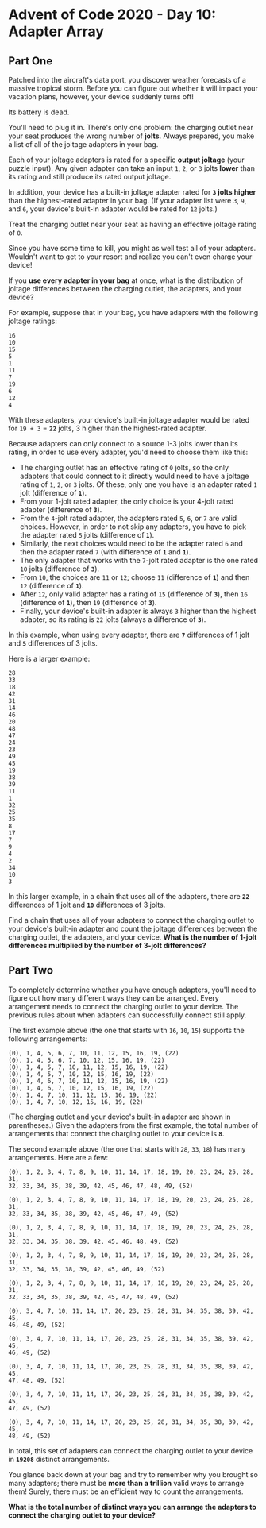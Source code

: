 # Advent of Code 2020 - Day 10: Adapter Array

## Part One

Patched into the aircraft's data port, you discover weather forecasts of a
massive tropical storm. Before you can figure out whether it will impact your
vacation plans, however, your device suddenly turns off!

Its battery is dead.

You'll need to plug it in. There's only one problem: the charging outlet near
your seat produces the wrong number of **jolts**. Always prepared, you make a
list of all of the joltage adapters in your bag.

Each of your joltage adapters is rated for a specific **output joltage** (your
puzzle input). Any given adapter can take an input `1`, `2`, or `3` jolts
**lower** than its rating and still produce its rated output joltage.

In addition, your device has a built-in joltage adapter rated for **`3` jolts
higher** than the highest-rated adapter in your bag. (If your adapter list were
`3`, `9`, and `6`, your device's built-in adapter would be rated for `12` jolts.)

Treat the charging outlet near your seat as having an effective joltage rating
of `0`.

Since you have some time to kill, you might as well test all of your adapters.
Wouldn't want to get to your resort and realize you can't even charge your
device!

If you **use every adapter in your bag** at once, what is the distribution of
joltage differences between the charging outlet, the adapters, and your device?

For example, suppose that in your bag, you have adapters with the following
joltage ratings:

```
16
10
15
5
1
11
7
19
6
12
4
```

With these adapters, your device's built-in joltage adapter would be rated
for `19 + 3` = **`22`** jolts, 3 higher than the highest-rated adapter.

Because adapters can only connect to a source 1-3 jolts lower than its rating,
in order to use every adapter, you'd need to choose them like this:

- The charging outlet has an effective rating of `0` jolts, so the only adapters
  that could connect to it directly would need to have a joltage rating of `1`,
  `2`, or `3` jolts. Of these, only one you have is an adapter rated `1` jolt
  (difference of **`1`**).
- From your 1-jolt rated adapter, the only choice is your 4-jolt rated adapter
  (difference of **`3`**).
- From the `4`-jolt rated adapter, the adapters rated `5`, `6`, or `7` are valid
  choices. However, in order to not skip any adapters, you have to pick the
  adapter rated `5` jolts (difference of **`1`**).
- Similarly, the next choices would need to be the adapter rated `6` and then
  the adapter rated `7` (with difference of **`1`** and **`1`**).
- The only adapter that works with the `7`-jolt rated adapter is the one rated
  `10` jolts (difference of **`3`**).
- From `10`, the choices are `11` or `12`; choose `11` (difference of **`1`**)
  and then `12` (difference of **`1`**).
- After `12`, only valid adapter has a rating of `15` (difference of **`3`**),
  then `16` (difference of **`1`**), then `19` (difference of **`3`**).
- Finally, your device's built-in adapter is always `3` higher than the highest
  adapter, so its rating is `22` jolts (always a difference of **`3`**).

In this example, when using every adapter, there are **`7`** differences of 1
jolt and **`5`** differences of 3 jolts.

Here is a larger example:

```
28
33
18
42
31
14
46
20
48
47
24
23
49
45
19
38
39
11
1
32
25
35
8
17
7
9
4
2
34
10
3
```

In this larger example, in a chain that uses all of the adapters, there are
**`22`** differences of 1 jolt and **`10`** differences of 3 jolts.

Find a chain that uses all of your adapters to connect the charging outlet to
your device's built-in adapter and count the joltage differences between the
charging outlet, the adapters, and your device. **What is the number of 1-jolt
differences multiplied by the number of 3-jolt differences?**

## Part Two

To completely determine whether you have enough adapters, you'll need to figure
out how many different ways they can be arranged. Every arrangement needs to
connect the charging outlet to your device. The previous rules about when
adapters can successfully connect still apply.

The first example above (the one that starts with `16`, `10`, `15`) supports the
following arrangements:

```
(0), 1, 4, 5, 6, 7, 10, 11, 12, 15, 16, 19, (22)
(0), 1, 4, 5, 6, 7, 10, 12, 15, 16, 19, (22)
(0), 1, 4, 5, 7, 10, 11, 12, 15, 16, 19, (22)
(0), 1, 4, 5, 7, 10, 12, 15, 16, 19, (22)
(0), 1, 4, 6, 7, 10, 11, 12, 15, 16, 19, (22)
(0), 1, 4, 6, 7, 10, 12, 15, 16, 19, (22)
(0), 1, 4, 7, 10, 11, 12, 15, 16, 19, (22)
(0), 1, 4, 7, 10, 12, 15, 16, 19, (22)
```

(The charging outlet and your device's built-in adapter are shown in
parentheses.) Given the adapters from the first example, the total number of
arrangements that connect the charging outlet to your device is **`8`**.

The second example above (the one that starts with `28`, `33`, `18`) has many
arrangements. Here are a few:

```
(0), 1, 2, 3, 4, 7, 8, 9, 10, 11, 14, 17, 18, 19, 20, 23, 24, 25, 28, 31,
32, 33, 34, 35, 38, 39, 42, 45, 46, 47, 48, 49, (52)

(0), 1, 2, 3, 4, 7, 8, 9, 10, 11, 14, 17, 18, 19, 20, 23, 24, 25, 28, 31,
32, 33, 34, 35, 38, 39, 42, 45, 46, 47, 49, (52)

(0), 1, 2, 3, 4, 7, 8, 9, 10, 11, 14, 17, 18, 19, 20, 23, 24, 25, 28, 31,
32, 33, 34, 35, 38, 39, 42, 45, 46, 48, 49, (52)

(0), 1, 2, 3, 4, 7, 8, 9, 10, 11, 14, 17, 18, 19, 20, 23, 24, 25, 28, 31,
32, 33, 34, 35, 38, 39, 42, 45, 46, 49, (52)

(0), 1, 2, 3, 4, 7, 8, 9, 10, 11, 14, 17, 18, 19, 20, 23, 24, 25, 28, 31,
32, 33, 34, 35, 38, 39, 42, 45, 47, 48, 49, (52)

(0), 3, 4, 7, 10, 11, 14, 17, 20, 23, 25, 28, 31, 34, 35, 38, 39, 42, 45,
46, 48, 49, (52)

(0), 3, 4, 7, 10, 11, 14, 17, 20, 23, 25, 28, 31, 34, 35, 38, 39, 42, 45,
46, 49, (52)

(0), 3, 4, 7, 10, 11, 14, 17, 20, 23, 25, 28, 31, 34, 35, 38, 39, 42, 45,
47, 48, 49, (52)

(0), 3, 4, 7, 10, 11, 14, 17, 20, 23, 25, 28, 31, 34, 35, 38, 39, 42, 45,
47, 49, (52)

(0), 3, 4, 7, 10, 11, 14, 17, 20, 23, 25, 28, 31, 34, 35, 38, 39, 42, 45,
48, 49, (52)
```

In total, this set of adapters can connect the charging outlet to your device
in **`19208`** distinct arrangements.

You glance back down at your bag and try to remember why you brought so many
adapters; there must be **more than a trillion** valid ways to arrange them!
Surely, there must be an efficient way to count the arrangements.

**What is the total number of distinct ways you can arrange the adapters to
connect the charging outlet to your device?**
